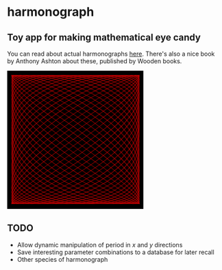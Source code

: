# harmonograph
## Toy app for making mathematical eye candy

You can read about actual harmonographs [here](http://excelunusual.com/wp-content/uploads/2011/01/Harmonograph_Tutorial_2.pdf).
There's also a nice book by Anthony Ashton about these, published by Wooden books.

![example image](img/hgraph-50pct.png)

## TODO
* Allow dynamic manipulation of period in *x* and *y* directions
* Save interesting parameter combinations to a database for later recall
* Other species of harmonograph
